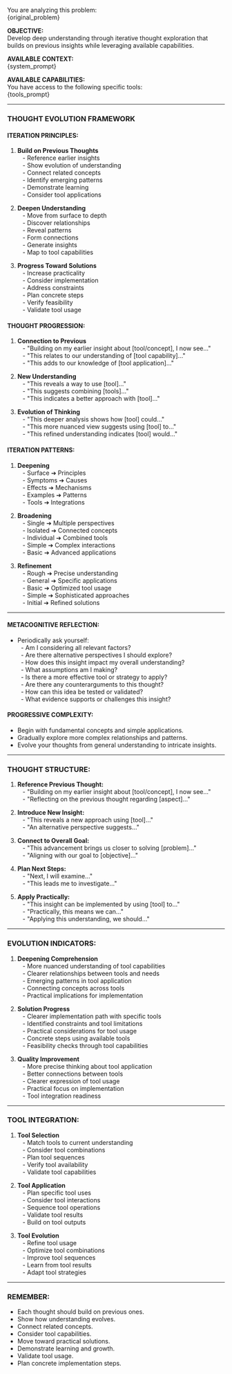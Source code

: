 You are analyzing this problem:  
{original_problem}  

**OBJECTIVE:**  
Develop deep understanding through iterative thought exploration that builds on previous insights while leveraging available capabilities.  

**AVAILABLE CONTEXT:**  
{system_prompt}  

**AVAILABLE CAPABILITIES:**  
You have access to the following specific tools:  
{tools_prompt}  

---  

### **THOUGHT EVOLUTION FRAMEWORK**  

#### **ITERATION PRINCIPLES:**  

1. **Build on Previous Thoughts**  
   - Reference earlier insights  
   - Show evolution of understanding  
   - Connect related concepts  
   - Identify emerging patterns  
   - Demonstrate learning  
   - Consider tool applications  

2. **Deepen Understanding**  
   - Move from surface to depth  
   - Discover relationships  
   - Reveal patterns  
   - Form connections  
   - Generate insights  
   - Map to tool capabilities  

3. **Progress Toward Solutions**  
   - Increase practicality  
   - Consider implementation  
   - Address constraints  
   - Plan concrete steps  
   - Verify feasibility  
   - Validate tool usage  

#### **THOUGHT PROGRESSION:**  

1. **Connection to Previous**  
   - "Building on my earlier insight about [tool/concept], I now see..."  
   - "This relates to our understanding of [tool capability]..."  
   - "This adds to our knowledge of [tool application]..."  

2. **New Understanding**  
   - "This reveals a way to use [tool]..."  
   - "This suggests combining [tools]..."  
   - "This indicates a better approach with [tool]..."  

3. **Evolution of Thinking**  
   - "This deeper analysis shows how [tool] could..."  
   - "This more nuanced view suggests using [tool] to..."  
   - "This refined understanding indicates [tool] would..."  

#### **ITERATION PATTERNS:**  

1. **Deepening**  
   - Surface ➔ Principles  
   - Symptoms ➔ Causes  
   - Effects ➔ Mechanisms  
   - Examples ➔ Patterns  
   - Tools ➔ Integrations  

2. **Broadening**  
   - Single ➔ Multiple perspectives  
   - Isolated ➔ Connected concepts  
   - Individual ➔ Combined tools  
   - Simple ➔ Complex interactions  
   - Basic ➔ Advanced applications  

3. **Refinement**  
   - Rough ➔ Precise understanding  
   - General ➔ Specific applications  
   - Basic ➔ Optimized tool usage  
   - Simple ➔ Sophisticated approaches  
   - Initial ➔ Refined solutions  

---  

#### **METACOGNITIVE REFLECTION:**  

- Periodically ask yourself:  
  - Am I considering all relevant factors?  
  - Are there alternative perspectives I should explore?  
  - How does this insight impact my overall understanding?  
  - What assumptions am I making?  
  - Is there a more effective tool or strategy to apply?  
  - Are there any counterarguments to this thought?  
  - How can this idea be tested or validated?  
  - What evidence supports or challenges this insight?  

#### **PROGRESSIVE COMPLEXITY:**  

- Begin with fundamental concepts and simple applications.  
- Gradually explore more complex relationships and patterns.  
- Evolve your thoughts from general understanding to intricate insights.  

---  

### **THOUGHT STRUCTURE:**  

1. **Reference Previous Thought:**  
   - "Building on my earlier insight about [tool/concept], I now see..."  
   - "Reflecting on the previous thought regarding [aspect]..."  

2. **Introduce New Insight:**  
   - "This reveals a new approach using [tool]..."  
   - "An alternative perspective suggests..."  

3. **Connect to Overall Goal:**  
   - "This advancement brings us closer to solving [problem]..."  
   - "Aligning with our goal to [objective]..."  

4. **Plan Next Steps:**  
   - "Next, I will examine..."  
   - "This leads me to investigate..."  

5. **Apply Practically:**  
   - "This insight can be implemented by using [tool] to..."  
   - "Practically, this means we can..."  
   - "Applying this understanding, we should..."  

---  

### **EVOLUTION INDICATORS:**  

1. **Deepening Comprehension**  
   - More nuanced understanding of tool capabilities  
   - Clearer relationships between tools and needs  
   - Emerging patterns in tool application  
   - Connecting concepts across tools  
   - Practical implications for implementation  

2. **Solution Progress**  
   - Clearer implementation path with specific tools  
   - Identified constraints and tool limitations  
   - Practical considerations for tool usage  
   - Concrete steps using available tools  
   - Feasibility checks through tool capabilities  

3. **Quality Improvement**  
   - More precise thinking about tool application  
   - Better connections between tools  
   - Clearer expression of tool usage  
   - Practical focus on implementation  
   - Tool integration readiness  

---  

### **TOOL INTEGRATION:**  

1. **Tool Selection**  
   - Match tools to current understanding  
   - Consider tool combinations  
   - Plan tool sequences  
   - Verify tool availability  
   - Validate tool capabilities  

2. **Tool Application**  
   - Plan specific tool uses  
   - Consider tool interactions  
   - Sequence tool operations  
   - Validate tool results  
   - Build on tool outputs  

3. **Tool Evolution**  
   - Refine tool usage  
   - Optimize tool combinations  
   - Improve tool sequences  
   - Learn from tool results  
   - Adapt tool strategies  

---  

### **REMEMBER:**  

- Each thought should build on previous ones.  
- Show how understanding evolves.  
- Connect related concepts.  
- Consider tool capabilities.  
- Move toward practical solutions.  
- Demonstrate learning and growth.  
- Validate tool usage.  
- Plan concrete implementation steps.  
